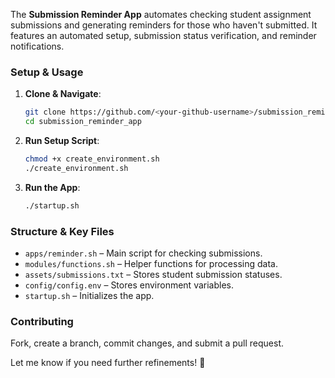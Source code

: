 The **Submission Reminder App** automates checking student assignment submissions and generating reminders for those who haven't submitted. It features an automated setup, submission status verification, and reminder notifications.

### **Setup & Usage**  
1. **Clone & Navigate**:  
   ```bash
   git clone https://github.com/<your-github-username>/submission_reminder_app.git  
   cd submission_reminder_app  
   ```
2. **Run Setup Script**:  
   ```bash
   chmod +x create_environment.sh  
   ./create_environment.sh  
   ```
3. **Run the App**:  
   ```bash
   ./startup.sh  
   ```

### **Structure & Key Files**  
- `apps/reminder.sh` – Main script for checking submissions.  
- `modules/functions.sh` – Helper functions for processing data.  
- `assets/submissions.txt` – Stores student submission statuses.  
- `config/config.env` – Stores environment variables.  
- `startup.sh` – Initializes the app.

### **Contributing**  
Fork, create a branch, commit changes, and submit a pull request.  

Let me know if you need further refinements! 🚀
